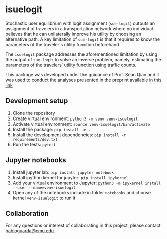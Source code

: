 # isuelogit

Stochastic user equilibrium with logit assignment (`sue-logit`) outputs an assignment of travelers in a transportation network where no individual believes that he can unilaterally improve his utility by choosing an alternative path. A key limitation of `sue-logit` is that it requires to know the parameters of the traveler's utility function beforehand. 

The `isuelogit` package addresses the aforementioned limitation by using the output of `sue-logit` to solve an inverse problem, namely, estimating the parameters of the travelers' utility function using traffic counts.

This package was developed under the guidance of Prof. Sean Qian and it was used to conduct the analyses presented in the preprint available in this [link](https://arxiv.org/abs/2204.10964)

## Development setup

1. Clone the repository
2. Create virtual environment: `python3 -m venv venv-isuelogit`
3. Activate virtual environment: `source venv-isuelogit/bin/activate`
4. Install the package: `pip install -e .`
5. Install the development dependencies: `pip install -r requirements/dev.txt`
6. Run the tests: `pytest`

## Jupyter notebooks
1. Install jupyter lab: `pip install jupyter notebook`
2. Install ipython kernel for jupyter: `pip install ipykernel`
3. Add your virtual environment to Jupyter:  `python3 -m ipykernel install --user --name=venv-isuelogit`
4. Open any of the notebooks include in folder `notebooks` and choose kernel `venv-isuelogit` to run it

## Collaboration
For any questions or interest of collaborating in this project, please contact pabloguarda@cmu.edu.

